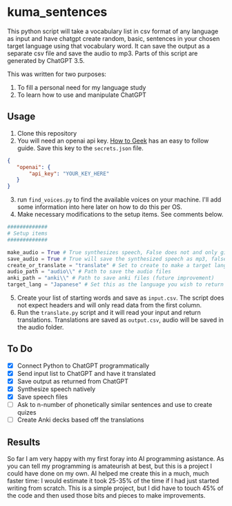 # kuma_sentences
This python script will take a vocabulary list in csv format of any language as input and have chatgpt create random, basic, sentences in your chosen target language using that vocabulary word.  It can save the output as a separate csv file and save the audio to mp3.  Parts of this script are generated by ChatGPT 3.5.

This was written for two purposes:
 1. To fill a personal need for my language study
 2. To learn how to use and manipulate ChatGPT

## Usage

 1. Clone this repository
 2. You will need an openai api key.  [How to Geek](https://www.howtogeek.com/885918/how-to-get-an-openai-api-key/) has an easy to follow guide. Save this key to the `secrets.json` file.

```json
{
   "openai": {
       "api_key": "YOUR_KEY_HERE"
   }
}
```
 3. run `find_voices.py` to find the available voices on your machine.  I'll add some information into here later on how to do this per OS.
 4. Make necessary modifications to the setup items.  See comments below.

```python
#############
# Setup items
#############

make_audio = True # True synthesizes speech, False does not and only gives text response
save_audio = True # True will save the synthesized speech as mp3, false does not
create_or_translate = "translate" # Set to create to make a target language sentence from a vocab, set to translate to just do a one for one translation
audio_path = "audio\\" # Path to save the audio files
anki_path = "anki\\" # Path to save anki files (future improvement)
target_lang = "Japanese" # Set this as the language you wish to return (i.e. Japanese, Russian, English, etc.)

```
 5. Create your list of starting words and save as ```input.csv```.  The script does not expect headers and will only read data from the first column.
 6. Run the ```translate.py``` script and it will read your input and return translations.  Translations are saved as ```output.csv```, audio will be saved in the audio folder.

## To Do
 - [x] Connect Python to ChatGPT programmatically
 - [x] Send input list to ChatGPT and have it translated
 - [x] Save output as returned from ChatGPT
 - [x] Synthesize speech natively
 - [x] Save speech files
 - [ ] Ask to n-number of phonetically similar sentences and use to create quizes
 - [ ] Create Anki decks based off the translations

## Results

So far I am very happy with my first foray into AI programming asistance.  As you can tell my programming is amateurish at best, but this is a project I could have done on my own.  AI helped me create this in a much, much faster time: I would estimate it took 25-35% of the time if I had just started writing from scratch.  This is a simple project, but I did have to touch 45% of the code and then used those bits and pieces to make improvements.
